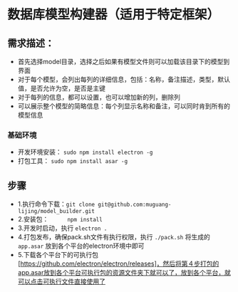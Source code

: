 # 数据库模型构建器（适用于特定框架）
## 需求描述：  
- 首先选择model目录，选择之后如果有模型文件则可以加载该目录下的模型到界面
- 对于每个模型，会列出每列的详细信息，包括：名称，备注描述，类型，默认值，是否允许为空，是否是主键
- 对于每列的信息，都可以设置，也可以增加新的列，删除列
- 可以展示整个模型的简略信息：每个列显示名称和备注，可以同时肯到所有的模型信息

### 基础环境   
- 开发环境安装： `sudo npm install electron -g`
- 打包工具： `sudo npm install asar -g`

## 步骤  
- 1.执行命令下载：`git clone git@github.com:muguang-lijing/model_builder.git`  
- 2.安装包：　　　`npm install`  
- 3.开发时启动，执行 `electron .`  　
- 4.打包发布，确保pack.sh文件有执行权限，执行 `./pack.sh` 将生成的 `app.asar` 放到各个平台的electron环境中即可
- 5.下载各个平台下的可执行包[https://github.com/electron/electron/releases]，然后将第４步打包的app.asar放到各个平台可执行包的资源文件夹下就可以了，放到各个平台，就可以点击可执行文件直接使用了